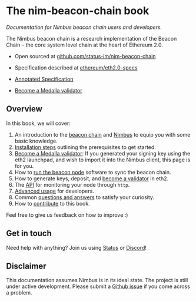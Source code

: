 # The nim-beacon-chain book

_Documentation for Nimbus beacon chain users and developers._

The Nimbus beacon chain is a research implementation of the Beacon Chain – the core system level chain at the heart of Ethereum 2.0.

- Open sourced at [github.com/status-im/nim-beacon-chain](https://github.com/status-im/nim-beacon-chain/tree/master)

- Specification described at [ethereum/eth2.0-specs](https://github.com/ethereum/eth2.0-specs/tree/v0.12.2#phase-0)
- [Annotated Specification](https://benjaminion.xyz/eth2-annotated-spec/phase0/beacon-chain/) 

- [Become a Medalla validator](./medalla.md)

## Overview

In this book, we will cover:

1. An introduction to the [beacon chain](./faq.md#1-what-is-beacon-chain) and [Nimbus](./faq.md#4-what-is-nimbus) to equip you with some basic knowledge.
2. [Installation steps](./install.md) outlining the prerequisites to get started.
3. [Become a Medalla validator](./medalla.md): If you generated your signing key using the eth2 launchpad, and wish to import it into the Nimbus client, this page is for you.
3. How to [run the beacon node](./beacon_node.md) software to sync the beacon chain.
4. How to generate keys, deposit, and [become a validator](./validator.md) in eth2.
5. The [API](./api.md) for monitoring your node through `http`.
6. [Advanced usage](./advanced.md) for developers.
7. Common [questions and answers](./faq.md) to satisfy your curiosity.
8. How to [contribute](./contribute.md) to this book.

Feel free to give us feedback on how to improve :)

## Get in touch

Need help with anything? Join us using [Status](https://join.status.im/nimbus-general) or [Discord](https://discord.gg/9dWwPnG)!


## Disclaimer

This documentation assumes Nimbus is in its ideal state. The project is still under active development. Please submit a [Github issue](https://github.com/status-im/nim-beacon-chain/issues) if you come across a problem.

<!-- > > > TODO:

1. fill up the gitbook content
2. write questions in the faq.md page -->
